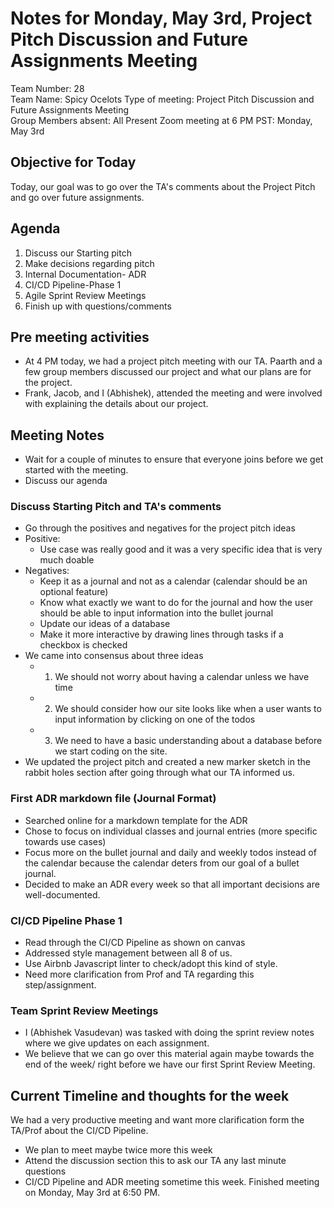 # Notes for Monday, May 3rd, Project Pitch Discussion and Future Assignments Meeting
Team Number: 28  
Team Name: Spicy Ocelots
Type of meeting: Project Pitch Discussion and Future Assignments Meeting  
Group Members absent: All Present
Zoom meeting at 6 PM PST: Monday, May 3rd 

## Objective for Today
Today, our goal was to go over the TA's comments about the Project Pitch and go over future assignments.

## Agenda
1. Discuss our Starting pitch
2. Make decisions regarding pitch
3. Internal Documentation- ADR
4. CI/CD Pipeline-Phase 1
5. Agile Sprint Review Meetings
6. Finish up with questions/comments

## Pre meeting activities
- At 4 PM today, we had a project pitch meeting with our TA. Paarth and a few group members discussed our project and what our plans are for the project.
- Frank, Jacob, and I (Abhishek), attended the meeting and were involved with explaining the details about our project.

## Meeting Notes
- Wait for a couple of minutes to ensure that everyone joins before we get started with the meeting.
- Discuss our agenda

### Discuss Starting Pitch and TA's comments
- Go through the positives and negatives for the project pitch ideas
- Positive: 
    - Use case was really good and it was a very specific idea that is very much doable
- Negatives: 
    - Keep it as a journal and not as a calendar (calendar should be an optional feature)
    - Know what exactly we want to do for the journal and how the user should be able to input information into the bullet journal
    - Update our ideas of a database
    - Make it more interactive by drawing lines through tasks if a checkbox is checked
- We came into consensus about three ideas
    - 1. We should not worry about having a calendar unless we have time
    - 2. We should consider how our site looks like when a user wants to input information by clicking on one of the todos
    - 3. We need to have a basic understanding about a database before we start coding on the site.
- We updated the project pitch and created a new marker sketch in the rabbit holes section after going through what our TA informed us.

### First ADR markdown file (Journal Format)
- Searched online for a markdown template for the ADR 
- Chose to focus on individual classes and journal entries (more specific towards use cases)
- Focus more on the bullet journal and daily and weekly todos instead of the calendar because the calendar deters from our goal of a bullet journal.
- Decided to make an ADR every week so that all important decisions are well-documented.


### CI/CD Pipeline Phase 1
- Read through the CI/CD Pipeline as shown on canvas
- Addressed style management between all 8 of us.
- Use Airbnb Javascript linter to check/adopt this kind of style.
- Need more clarification from Prof and TA regarding this step/assignment.

### Team Sprint Review Meetings
- I (Abhishek Vasudevan) was tasked with doing the sprint review notes where we give updates on each assignment.
- We believe that we can go over this material again maybe towards the end of the week/ right before we have our first Sprint Review Meeting.


## Current Timeline and thoughts for the week
We had a very productive meeting and want more clarification form the TA/Prof about the CI/CD Pipeline.
- We plan to meet maybe twice more this week
- Attend the discussion section this to ask our TA any last minute questions
- CI/CD Pipeline and ADR meeting sometime this week.
Finished meeting on Monday, May 3rd at 6:50 PM.
